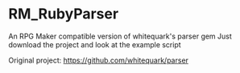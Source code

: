 # RM_RubyParser

An RPG Maker compatible version of whitequark's parser gem
Just download the project and look at the example script

Original project: https://github.com/whitequark/parser
